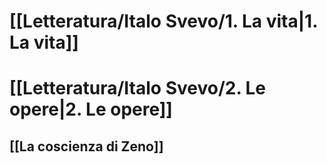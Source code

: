 # [[Letteratura/Italo Svevo/1. La vita|1. La vita]]

# [[Letteratura/Italo Svevo/2. Le opere|2. Le opere]]
## [[La coscienza di Zeno]]
